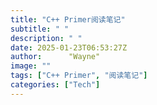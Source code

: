 ```yaml
---
title: "C++ Primer阅读笔记"
subtitle: " "
description: " "
date: 2025-01-23T06:53:27Z
author:      "Wayne"
image: ""
tags: ["C++ Primer", "阅读笔记"]
categories: ["Tech"]
---
```

